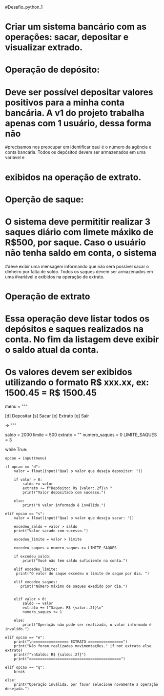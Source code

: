 ﻿#Desafio_python_1
# Criar um sistema bancário com as operações: sacar, depositar e visualizar extrado.

# Operação de depósito:
# Deve ser possível depositar valores positivos para a minha conta bancária. A v1 do projeto trabalha apenas com 1 usuário, dessa forma não 
#precisamos nos preocupar em identificar qaul é o número da agëncia e conta bancária. Todos os depósitod devem ser armazenados em uma variável e 
# exibidos na operação de extrato.

# Operção de saque:
# O sistema deve permititir realizar 3 saques diário com limete máxiko de R$500, por saque. Caso o usuário não tenha saldo em conta, o sistema
#deve exibir uma mensagem informando que não será possível sacar o dinheiro por falta de soldo. Todos os saques devem ser armazenados em uma 
#variável e exibidos na operação de extrato.

# Operação de extrato
# Essa operação deve listar todos os depósitos e saques realizados na conta. No fim da listagem deve exibir o saldo atual da conta.
# Os valores devem ser exibidos utilizando o formato R$ xxx.xx, ex: 1500.45 = R$ 1500.45

menu = """

[d] Depositar
[s] Sacar
[e] Extrato
[q] Sair

=> """

saldo = 2000
limite = 500
extrato = ""
numero_saques = 0
LIMITE_SAQUES = 3

while True:

    opcao = input(menu)

    if opcao == "d":
        valor = float(input("Qual o valor que deseja depositar: "))

        if valor > 0:
            saldo += valor
            extrato += f"Depósito: R$ {valor:.2f}\n "
            print("Valor depositado com sucesso.")

        else:
            print("O valor informado é inválido.")

    elif opcao == "s":
        valor = float(input("Qual o valor que deseja sacar: "))

        excedeu_saldo = valor > saldo
        print("Valor sacado com sucesso.")

        excedeu_limite = valor > limite

        excedeu_saques = numero_saques >= LIMITE_SAQUES

        if excedeu_saldo:
            print("Você não tem saldo suficiente na conta.")

        elif excedeu_limite:
         print("O valor do saque excedeu o limite de saque por dia. ")

        elif excedeu_saques:
           print("Número máximo de saques exedido por dia.")


        elif valor > 0:
            saldo -= valor
            extrato += f"Saque: R$ {valor:.2f}\n"
            numero_saques += 1

        else:
            print("Operação não pode ser realizada, o valor informado é invalido.")  

    elif opcao == "e":
        print("\n================ EXTRATO ================")
        print("Não foram realizadas movimentações." if not extrato else extrato)
        print(f"\nSaldo: R$ {saldo:.2f}")
        print("==========================================")

    elif opcao == "q":
        break

    else:
        print("Operação inválida, por favor selecione novamente a operação desejada.")
